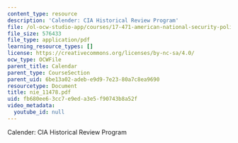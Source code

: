 ```yaml
---
content_type: resource
description: 'Calender: CIA Historical Review Program'
file: /ol-ocw-studio-app/courses/17-471-american-national-security-policy-fall-2002/fb680ee63cc7e9eda3e5f90743b8a52f_nie_11478.pdf
file_size: 576433
file_type: application/pdf
learning_resource_types: []
license: https://creativecommons.org/licenses/by-nc-sa/4.0/
ocw_type: OCWFile
parent_title: Calendar
parent_type: CourseSection
parent_uid: 6be13a02-adeb-e9d9-7e23-80a7c8ea9690
resourcetype: Document
title: nie_11478.pdf
uid: fb680ee6-3cc7-e9ed-a3e5-f90743b8a52f
video_metadata:
  youtube_id: null
---
```

Calender: CIA Historical Review Program